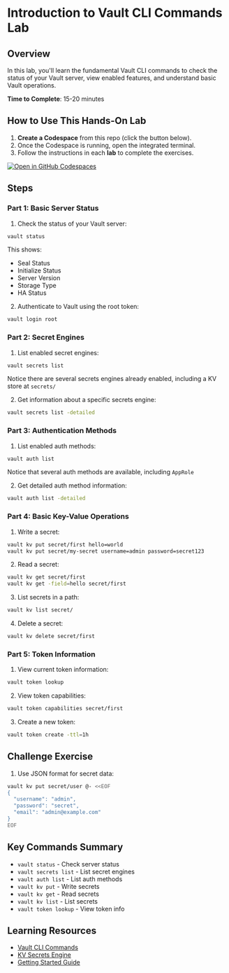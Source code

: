# Introduction to Vault CLI Commands Lab

## Overview
In this lab, you'll learn the fundamental Vault CLI commands to check the status of your Vault server, view enabled features, and understand basic Vault operations.

**Time to Complete**: 15-20 minutes

## How to Use This Hands-On Lab

1. **Create a Codespace** from this repo (click the button below).  
2. Once the Codespace is running, open the integrated terminal.
3. Follow the instructions in each **lab** to complete the exercises.

[![Open in GitHub Codespaces](https://github.com/codespaces/badge.svg)](https://codespaces.new/btkrausen/vault-codespaces)

## Steps

### Part 1: Basic Server Status

1. Check the status of your Vault server:
```bash
vault status
```
This shows:
- Seal Status
- Initialize Status
- Server Version
- Storage Type
- HA Status

2. Authenticate to Vault using the root token:
```bash
vault login root
```

### Part 2: Secret Engines

1. List enabled secret engines:
```bash
vault secrets list
```
Notice there are several secrets engines already enabled, including a KV store at `secrets/`

2. Get information about a specific secrets engine:
```bash
vault secrets list -detailed
```

### Part 3: Authentication Methods

1. List enabled auth methods:
```bash
vault auth list
```
Notice that several auth methods are available, including `AppRole`

2. Get detailed auth method information:
```bash
vault auth list -detailed
```

### Part 4: Basic Key-Value Operations

1. Write a secret:
```bash
vault kv put secret/first hello=world
vault kv put secret/my-secret username=admin password=secret123
```

2. Read a secret:
```bash
vault kv get secret/first
vault kv get -field=hello secret/first
```

3. List secrets in a path:
```bash
vault kv list secret/
```

4. Delete a secret:
```bash
vault kv delete secret/first
```

### Part 5: Token Information

1. View current token information:
```bash
vault token lookup
```

2. View token capabilities:
```bash
vault token capabilities secret/first
```

3. Create a new token:
```bash
vault token create -ttl=1h
```

## Challenge Exercise

1. Use JSON format for secret data:
```bash
vault kv put secret/user @- <<EOF
{
  "username": "admin",
  "password": "secret",
  "email": "admin@example.com"
}
EOF
```

## Key Commands Summary
- `vault status` - Check server status
- `vault secrets list` - List secret engines
- `vault auth list` - List auth methods
- `vault kv put` - Write secrets
- `vault kv get` - Read secrets
- `vault kv list` - List secrets
- `vault token lookup` - View token info

## Learning Resources
- [Vault CLI Commands](https://developer.hashicorp.com/vault/docs/commands)
- [KV Secrets Engine](https://developer.hashicorp.com/vault/docs/secrets/kv)
- [Getting Started Guide](https://developer.hashicorp.com/vault/tutorials/getting-started)